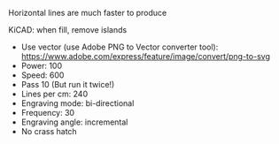 Horizontal lines are much faster to produce

KiCAD: when fill, remove islands

- Use vector (use Adobe PNG to Vector converter tool): https://www.adobe.com/express/feature/image/convert/png-to-svg
- Power: 100
- Speed: 600
- Pass 10 (But run it twice!)
- Lines per cm: 240
- Engraving mode: bi-directional
- Frequency: 30
- Engraving angle: incremental
- No crass hatch
